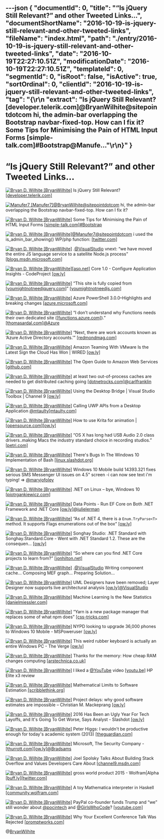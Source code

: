 ---json
{
  "documentId": 0,
  "title": "“Is jQuery Still Relevant?” and other Tweeted Links…",
  "documentShortName": "2016-10-19-is-jquery-still-relevant-and-other-tweeted-links",
  "fileName": "index.html",
  "path": "./entry/2016-10-19-is-jquery-still-relevant-and-other-tweeted-links",
  "date": "2016-10-19T22:27:10.51Z",
  "modificationDate": "2016-10-19T22:27:10.51Z",
  "templateId": 0,
  "segmentId": 0,
  "isRoot": false,
  "isActive": true,
  "sortOrdinal": 0,
  "clientId": "2016-10-19-is-jquery-still-relevant-and-other-tweeted-links",
  "tag": "{\r\n  \"extract\": \"Is jQuery Still Relevant? [developer.telerik.com]@BryanWilhite@sitepointdotcom hi, the admin-bar overlapping the Bootstrap navbar-fixed-top. How can I fix it?        Some Tips for Minimising the Pain of HTML Input Forms [simple-talk.com]#Bootstrap@Manufe...\"\r\n}"
}
---

# “Is jQuery Still Relevant?” and other Tweeted Links…

[<img alt="Bryan D. Wilhite [BryanWilhite]" src="https://songhay.blob.core.windows.net/shared-social-twitter/BryanWilhite.jpeg">](http://songhayblog.azurewebsites.net/ "Bryan D. Wilhite [BryanWilhite]") Is jQuery Still Relevant? [[developer.telerik.com]](http://developer.telerik.com/featured/is-jquery-still-relevant/)

[<img alt="Manufer7 [Manufer7]" src="https://songhay.blob.core.windows.net/shared-social-twitter/Manufer7.jpeg">](http://www.janfersvisual.com/ "Manufer7 [Manufer7]")[@BryanWilhite](http://twitter.com/BryanWilhite)[@sitepointdotcom](http://twitter.com/sitepointdotcom) hi, the admin-bar overlapping the Bootstrap navbar-fixed-top. How can I fix it?

[<img alt="Bryan D. Wilhite [BryanWilhite]" src="https://songhay.blob.core.windows.net/shared-social-twitter/BryanWilhite.jpeg">](http://songhayblog.azurewebsites.net/ "Bryan D. Wilhite [BryanWilhite]") Some Tips for Minimising the Pain of HTML Input Forms [[simple-talk.com]](https://www.simple-talk.com/dotnet/asp-net/tips-minimising-pain-html-input-forms/)[#Bootstrap](http://twitter.com/search?q=%23Bootstrap)

[<img alt="Bryan D. Wilhite [BryanWilhite]" src="https://songhay.blob.core.windows.net/shared-social-twitter/BryanWilhite.jpeg">](http://songhayblog.azurewebsites.net/ "Bryan D. Wilhite [BryanWilhite]")[@Manufer7](http://twitter.com/Manufer7)[@sitepointdotcom](http://twitter.com/sitepointdotcom) i used the is_admin_bar_showing() WP/php function: [[twitter.com]](https://twitter.com/BryanWilhite/status/787081234874707968/photo/1)

[<img alt="Bryan D. Wilhite [BryanWilhite]" src="https://songhay.blob.core.windows.net/shared-social-twitter/BryanWilhite.jpeg">](http://songhayblog.azurewebsites.net/ "Bryan D. Wilhite [BryanWilhite]") .[@VisualStudio](http://twitter.com/VisualStudio) vnext: “we have moved the entire JS language service to a satellite Node.js process” [[blogs.msdn.microsoft.com]](https://blogs.msdn.microsoft.com/visualstudio/2016/10/12/reduced-out-of-memory-crashes-in-visual-studio-15/)

[<img alt="Bryan D. Wilhite [BryanWilhite]" src="https://songhay.blob.core.windows.net/shared-social-twitter/BryanWilhite.jpeg">](http://songhayblog.azurewebsites.net/ "Bryan D. Wilhite [BryanWilhite]")[[asp.net]](http://ASP.NET) Core 1.0 - Configure Application Insights - CodeProject [[ow.ly]](https://www.codeproject.com/Tips/1139662/ASP-NET-Core-Configure-Application-Insights)

[<img alt="Bryan D. Wilhite [BryanWilhite]" src="https://songhay.blob.core.windows.net/shared-social-twitter/BryanWilhite.jpeg">](http://songhayblog.azurewebsites.net/ "Bryan D. Wilhite [BryanWilhite]") “This site is fully copied from [[youmightnotneedjquery.com]](http://youmightnotneedjquery.com)” [[youmightnotneedjs.com]](http://youmightnotneedjs.com/)

[<img alt="Bryan D. Wilhite [BryanWilhite]" src="https://songhay.blob.core.windows.net/shared-social-twitter/BryanWilhite.jpeg">](http://songhayblog.azurewebsites.net/ "Bryan D. Wilhite [BryanWilhite]") Azure PowerShell 3.0.0–Highlights and breaking changes [[azure.microsoft.com]](https://azure.microsoft.com/en-us/blog/azure-powershell-300/)

[<img alt="Bryan D. Wilhite [BryanWilhite]" src="https://songhay.blob.core.windows.net/shared-social-twitter/BryanWilhite.jpeg">](http://songhayblog.azurewebsites.net/ "Bryan D. Wilhite [BryanWilhite]") “I don’t understand why Functions needs their own dedicated site ([[functions.azure.com]](http://functions.azure.com)).” [[thomasardal.com]](http://thomasardal.com/my-experience-with-azure-functions-so-far/)[@Azure](http://twitter.com/Azure)

[<img alt="Bryan D. Wilhite [BryanWilhite]" src="https://songhay.blob.core.windows.net/shared-social-twitter/BryanWilhite.jpeg">](http://songhayblog.azurewebsites.net/ "Bryan D. Wilhite [BryanWilhite]") “Next, there are work accounts known as ‘Azure Active Directory accounts.’” [[redmondmag.com]](https://redmondmag.com/articles/2016/09/15/microsoft-account-overlap-solution.aspx)

[<img alt="Bryan D. Wilhite [BryanWilhite]" src="https://songhay.blob.core.windows.net/shared-social-twitter/BryanWilhite.jpeg">](http://songhayblog.azurewebsites.net/ "Bryan D. Wilhite [BryanWilhite]") Amazon Teaming With VMware Is the Latest Sign the Cloud Has Won | WIRED [[ow.ly]](https://www.wired.com/2016/10/amazon-teaming-vmware-latest-sign-cloud-won/)

[<img alt="Bryan D. Wilhite [BryanWilhite]" src="https://songhay.blob.core.windows.net/shared-social-twitter/BryanWilhite.jpeg">](http://songhayblog.azurewebsites.net/ "Bryan D. Wilhite [BryanWilhite]") The Open Guide to Amazon Web Services [[github.com]](https://github.com/open-guides/og-aws)

[<img alt="Bryan D. Wilhite [BryanWilhite]" src="https://songhay.blob.core.windows.net/shared-social-twitter/BryanWilhite.jpeg">](http://songhayblog.azurewebsites.net/ "Bryan D. Wilhite [BryanWilhite]") at least two out-of-process caches are needed to get distributed caching going [[dotnetrocks.com]](https://www.dotnetrocks.com/?show=1360)[@carlfranklin](http://twitter.com/carlfranklin)

[<img alt="Bryan D. Wilhite [BryanWilhite]" src="https://songhay.blob.core.windows.net/shared-social-twitter/BryanWilhite.jpeg">](http://songhayblog.azurewebsites.net/ "Bryan D. Wilhite [BryanWilhite]") Using the Desktop Bridge | Visual Studio Toolbox | Channel 9 [[ow.ly]](https://channel9.msdn.com/Shows/Visual-Studio-Toolbox/Using-the-Desktop-Bridge)

[<img alt="Bryan D. Wilhite [BryanWilhite]" src="https://songhay.blob.core.windows.net/shared-social-twitter/BryanWilhite.jpeg">](http://songhayblog.azurewebsites.net/ "Bryan D. Wilhite [BryanWilhite]") Calling UWP APIs from a Desktop Application [@mtaulty](http://twitter.com/mtaulty)[[mtaulty.com]](https://mtaulty.com/2016/10/11/calling-uwp-apis-from-a-desktop-application/)

[<img alt="Bryan D. Wilhite [BryanWilhite]" src="https://songhay.blob.core.windows.net/shared-social-twitter/BryanWilhite.jpeg">](http://songhayblog.azurewebsites.net/ "Bryan D. Wilhite [BryanWilhite]") How to use Krita for animation | [[opensource.com]](http://Opensource.com)[[ow.ly]](https://opensource.com/life/16/10/animation-krita)

[<img alt="Bryan D. Wilhite [BryanWilhite]" src="https://songhay.blob.core.windows.net/shared-social-twitter/BryanWilhite.jpeg">](http://songhayblog.azurewebsites.net/ "Bryan D. Wilhite [BryanWilhite]") “OS X has long had USB Audio 2.0 class drivers..making Macs the industry standard choice in recording studios.” [[petri.com]](https://www.petri.com/native-usb-audio-2-0-coming-windows-10)

[<img alt="Bryan D. Wilhite [BryanWilhite]" src="https://songhay.blob.core.windows.net/shared-social-twitter/BryanWilhite.jpeg">](http://songhayblog.azurewebsites.net/ "Bryan D. Wilhite [BryanWilhite]") There's Bugs In The Windows 10 Implementation of Bash [[linux.slashdot.org]](https://linux.slashdot.org/story/16/10/16/1812252/theres-bugs-in-the-windows-10-implementation-of-bash?utm_source=feedly1.0mainlinkanon&utm_medium=feed)

[<img alt="Bryan D. Wilhite [BryanWilhite]" src="https://songhay.blob.core.windows.net/shared-social-twitter/BryanWilhite.jpeg">](http://songhayblog.azurewebsites.net/ "Bryan D. Wilhite [BryanWilhite]") Windows 10 Mobile build 14393.321 fixes serious SMS Messenger UI issues on 4.5" screen -i can now see text i'm typing! => [@maryjofoley](http://twitter.com/maryjofoley)

[<img alt="Bryan D. Wilhite [BryanWilhite]" src="https://songhay.blob.core.windows.net/shared-social-twitter/BryanWilhite.jpeg">](http://songhayblog.azurewebsites.net/ "Bryan D. Wilhite [BryanWilhite]") .NET on Linux – bye, Windows 10 [[piotrgankiewicz.com]](http://piotrgankiewicz.com/2016/10/17/net-on-linux-bye-windows-10/)

[<img alt="Bryan D. Wilhite [BryanWilhite]" src="https://songhay.blob.core.windows.net/shared-social-twitter/BryanWilhite.jpeg">](http://songhayblog.azurewebsites.net/ "Bryan D. Wilhite [BryanWilhite]") Data Points - Run EF Core on Both .NET Framework and .NET Core [[ow.ly]](https://docs.microsoft.com/en-us/archive/msdn-magazine/2016/october/data-points-run-ef-core-on-both-net-framework-and-net-core)[@julielerman](http://twitter.com/julielerman)

[<img alt="Bryan D. Wilhite [BryanWilhite]" src="https://songhay.blob.core.windows.net/shared-social-twitter/BryanWilhite.jpeg">](http://songhayblog.azurewebsites.net/ "Bryan D. Wilhite [BryanWilhite]") “As of .NET 4, there is a `Enum.TryParse<T>` method. It supports Flags enumerations out of the box“ [[ow.ly]](https://stackoverflow.com/questions/2745320/enum-tryparse-with-flags-attribute)

[<img alt="Bryan D. Wilhite [BryanWilhite]" src="https://songhay.blob.core.windows.net/shared-social-twitter/BryanWilhite.jpeg">](http://songhayblog.azurewebsites.net/ "Bryan D. Wilhite [BryanWilhite]") Songhay Studio: .NET Standard with Songhay.Standard.Core - Went with .NET Standard 1.2. These are the consequen... [[ow.ly]](http://songhayblog.azurewebsites.net/#/entry/songhay-studio-net-standard-with-songhay-standard-core)

[<img alt="Bryan D. Wilhite [BryanWilhite]" src="https://songhay.blob.core.windows.net/shared-social-twitter/BryanWilhite.jpeg">](http://songhayblog.azurewebsites.net/ "Bryan D. Wilhite [BryanWilhite]") “So where can you find .NET Core projects to learn from?” [[jonhilton.net]](https://jonhilton.net/2016/10/12/learning-dotnet-core-by-example/)

[<img alt="Bryan D. Wilhite [BryanWilhite]" src="https://songhay.blob.core.windows.net/shared-social-twitter/BryanWilhite.jpeg">](http://songhayblog.azurewebsites.net/ "Bryan D. Wilhite [BryanWilhite]") .[@VisualStudio](http://twitter.com/VisualStudio) Writing component cache... Composing MEF graph... Preparing Solution...

[<img alt="Bryan D. Wilhite [BryanWilhite]" src="https://songhay.blob.core.windows.net/shared-social-twitter/BryanWilhite.jpeg">](http://songhayblog.azurewebsites.net/ "Bryan D. Wilhite [BryanWilhite]") UML Designers have been removed; Layer Designer now supports live architectural analysis [[ow.ly]](https://devblogs.microsoft.com/devops/uml-designers-have-been-removed-layer-designer-now-supports-live-architectural-analysis/)[@VisualStudio](http://twitter.com/VisualStudio)

[<img alt="Bryan D. Wilhite [BryanWilhite]" src="https://songhay.blob.core.windows.net/shared-social-twitter/BryanWilhite.jpeg">](http://songhayblog.azurewebsites.net/ "Bryan D. Wilhite [BryanWilhite]") Machine Learning Is the New Statistics [[danielmiessler.com]](https://danielmiessler.com/blog/machine-learning-new-statistics/)

[<img alt="Bryan D. Wilhite [BryanWilhite]" src="https://songhay.blob.core.windows.net/shared-social-twitter/BryanWilhite.jpeg">](http://songhayblog.azurewebsites.net/ "Bryan D. Wilhite [BryanWilhite]") “Yarn is a new package manager that replaces some of what npm does” [[css-tricks.com]](https://css-tricks.com/yarn/)

[<img alt="Bryan D. Wilhite [BryanWilhite]" src="https://songhay.blob.core.windows.net/shared-social-twitter/BryanWilhite.jpeg">](http://songhayblog.azurewebsites.net/ "Bryan D. Wilhite [BryanWilhite]") NYPD looking to upgrade 36,000 phones to Windows 10 Mobile - MSPoweruser [[ow.ly]](https://mspoweruser.com/nypd-looking-to-upgrade-36000-phones-to-windows-10-mobile/)

[<img alt="Bryan D. Wilhite [BryanWilhite]" src="https://songhay.blob.core.windows.net/shared-social-twitter/BryanWilhite.jpeg">](http://songhayblog.azurewebsites.net/ "Bryan D. Wilhite [BryanWilhite]") This weird rubber keyboard is actually an entire Windows PC - The Verge [[ow.ly]](https://www.theverge.com/circuitbreaker/2016/10/13/13274558/vensmile-k8-flexible-rubber-keyboard-windows-10-computer)

[<img alt="Bryan D. Wilhite [BryanWilhite]" src="https://songhay.blob.core.windows.net/shared-social-twitter/BryanWilhite.jpeg">](http://songhayblog.azurewebsites.net/ "Bryan D. Wilhite [BryanWilhite]") Thanks for the memory: How cheap RAM changes computing [[arstechnica.co.uk]](http://arstechnica.co.uk/gadgets/2016/10/how-cheap-ram-changes-computing/)

[<img alt="Bryan D. Wilhite [BryanWilhite]" src="https://songhay.blob.core.windows.net/shared-social-twitter/BryanWilhite.jpeg">](http://songhayblog.azurewebsites.net/ "Bryan D. Wilhite [BryanWilhite]") I liked a [@YouTube](http://twitter.com/YouTube) video [[youtu.be]](http://youtu.be/efUVh9eME5Y?a) HP Elite x3 review

[<img alt="Bryan D. Wilhite [BryanWilhite]" src="https://songhay.blob.core.windows.net/shared-social-twitter/BryanWilhite.jpeg">](http://songhayblog.azurewebsites.net/ "Bryan D. Wilhite [BryanWilhite]") Mathematical Limits to Software Estimation [[scribblethink.org]](http://scribblethink.org/Work/Softestim/softestim.html)

[<img alt="Bryan D. Wilhite [BryanWilhite]" src="https://songhay.blob.core.windows.net/shared-social-twitter/BryanWilhite.jpeg">](http://songhayblog.azurewebsites.net/ "Bryan D. Wilhite [BryanWilhite]") Project delays: why good software estimates are impossible – Christian M. Mackeprang [[ow.ly]](https://chrismm.com/blog/project-delays-why-software-estimates/)

[<img alt="Bryan D. Wilhite [BryanWilhite]" src="https://songhay.blob.core.windows.net/shared-social-twitter/BryanWilhite.jpeg">](http://songhayblog.azurewebsites.net/ "Bryan D. Wilhite [BryanWilhite]") 2016 Has Been an Ugly Year For Tech Layoffs, and It's Going To Get Worse, Says Analyst - Slashdot [[ow.ly]](https://news.slashdot.org/story/16/10/14/1613238/2016-has-been-an-ugly-year-for-tech-layoffs-and-its-going-to-get-worse-says-analyst?utm_source=feedly1.0mainlinkanon&utm_medium=feed)

[<img alt="Bryan D. Wilhite [BryanWilhite]" src="https://songhay.blob.core.windows.net/shared-social-twitter/BryanWilhite.jpeg">](http://songhayblog.azurewebsites.net/ "Bryan D. Wilhite [BryanWilhite]") Peter Higgs: I wouldn't be productive enough for today's academic system (2013) [[theguardian.com]](https://www.theguardian.com/science/2013/dec/06/peter-higgs-boson-academic-system)

[<img alt="Bryan D. Wilhite [BryanWilhite]" src="https://songhay.blob.core.windows.net/shared-social-twitter/BryanWilhite.jpeg">](http://songhayblog.azurewebsites.net/ "Bryan D. Wilhite [BryanWilhite]") Microsoft, The Security Company - [[thurrott.com]](http://Thurrott.com)[[ow.ly]](https://www.thurrott.com/windows/windows-10/83177/microsoft-security-company-premium)[@Bradsams](http://twitter.com/Bradsams)

[<img alt="Bryan D. Wilhite [BryanWilhite]" src="https://songhay.blob.core.windows.net/shared-social-twitter/BryanWilhite.jpeg">](http://songhayblog.azurewebsites.net/ "Bryan D. Wilhite [BryanWilhite]") Joel Spolsky Talks About Building Stack Overflow and Values Developers Care About [[channel9.msdn.com]](https://channel9.msdn.com/Blogs/Seth-Juarez/Joel-Spolsky-Talks-About-Building-Stack-Overflow-and-Values-Developers-Care-About)

[<img alt="Bryan D. Wilhite [BryanWilhite]" src="https://songhay.blob.core.windows.net/shared-social-twitter/BryanWilhite.jpeg">](http://songhayblog.azurewebsites.net/ "Bryan D. Wilhite [BryanWilhite]") gross world product 2015 - Wolfram|Alpha [[buff.ly]](http://buff.ly/2e20dna)[[twitter.com]](https://twitter.com/BryanWilhite/status/786117456595214336/photo/1)

[<img alt="Bryan D. Wilhite [BryanWilhite]" src="https://songhay.blob.core.windows.net/shared-social-twitter/BryanWilhite.jpeg">](http://songhayblog.azurewebsites.net/ "Bryan D. Wilhite [BryanWilhite]") A toy Mathematica interpreter in Haskell [[community.wolfram.com]](http://community.wolfram.com/groups/-/m/t/943405)

[<img alt="Bryan D. Wilhite [BryanWilhite]" src="https://songhay.blob.core.windows.net/shared-social-twitter/BryanWilhite.jpeg">](http://songhayblog.azurewebsites.net/ "Bryan D. Wilhite [BryanWilhite]") PayPal co-founder funds Trump and “we” still wonder about [@pocintech](http://twitter.com/pocintech) and [@GirlsWhoCode](http://twitter.com/GirlsWhoCode)? [[youtube.com]](https://www.youtube.com/watch?v=huuCTW4bb3w)

[<img alt="Bryan D. Wilhite [BryanWilhite]" src="https://songhay.blob.core.windows.net/shared-social-twitter/BryanWilhite.jpeg">](http://songhayblog.azurewebsites.net/ "Bryan D. Wilhite [BryanWilhite]") Why Your Excellent Conference Talk Was Rejected [[promptworks.com]](https://www.promptworks.com/blog/why-your-excellent-talk-was-rejected)

@[BryanWilhite](https://twitter.com/BryanWilhite)
